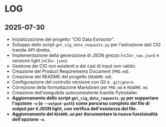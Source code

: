 # LOG

## 2025-07-30

* Inizializzazione del progetto "CIG Data Extractor".
* Sviluppo dello script `get_cig_data_requests.py` per l'estrazione dati CIG tramite API diretta.
* Implementazione della generazione di JSON grezzo (`<CIG>_raw.json`) e versione light (`<CIG>.json`).
* Gestione dei CIG non esistenti e dei casi di input non valido.
* Creazione del Product Requirements Document (`PRD.md`).
* Creazione del README del progetto (`README.md`).
* Configurazione del controllo versione con Git e `.gitignore`.
* Correzione della formattazione Markdown per `PRD.md` e `README.md`.
* Creazione dell'eseguibile autoconsistente tramite PyInstaller.
* **Aggiornamento dello script `get_cig_data_requests.py` per supportare l'opzione `-o` (o `--output-path`) come percorso completo del file di output per il JSON light, con verifica dell'esistenza del file.**
* **Aggiornamento del `README.md` per documentare la nuova funzionalità dell'opzione `-o`.**